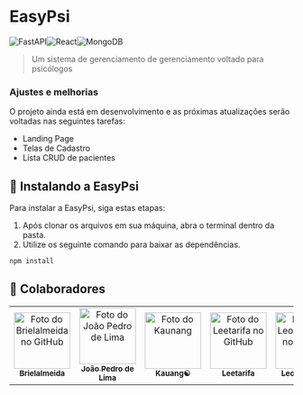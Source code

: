 #   EasyPsi
![FastAPI](https://img.shields.io/badge/FastAPI-005571?style=for-the-badge&logo=fastapi)![React](https://img.shields.io/badge/react-%2320232a.svg?style=for-the-badge&logo=react&logoColor=%2361DAFB)![MongoDB](https://img.shields.io/badge/MongoDB-%234ea94b.svg?style=for-the-badge&logo=mongodb&logoColor=white)
> Um sistema de gerenciamento de gerenciamento voltado para psicólogos

### Ajustes e melhorias

O projeto ainda está em desenvolvimento e as próximas atualizações serão voltadas nas seguintes tarefas:

- Landing Page
- Telas de Cadastro
- Lista CRUD de pacientes

## 🚀 Instalando a EasyPsi

Para instalar a EasyPsi, siga estas etapas:

1. Após clonar os arquivos em sua máquina, abra o terminal dentro da pasta.
2. Utilize os seguinte comando para baixar as dependências.

```bash
npm install
```

## 🤝 Colaboradores

<table>
  <tr>
    <td align="center">
      <a href="#" title="defina o titulo do link">
        <img src="https://avatars.githubusercontent.com/u/128440479?s=400&u=a308ecb320d3bc000c31194508b884eadbb01366&v=4" width="100px;" alt="Foto do Brielalmeida no GitHub"/><br>
        <sub>
          <b>Brielalmeida</b>
        </sub>
      </a>
    </td>
    <td align="center">
      <a href="#" title="defina o titulo do link">
        <img src="https://avatars.githubusercontent.com/u/99226416?v=4" width="100px;" alt="Foto do João Pedro de Lima"/><br>
        <sub>
          <b>João Pedro de Lima</b>
        </sub>
      </a>
    </td>
    <td align="center">
      <a href="#" title="defina o titulo do link">
        <img src="https://avatars.githubusercontent.com/u/116198015?v=4" width="100px;" alt="Foto do Kaunang"/><br>
        <sub>
          <b>Kauang☯</b>
        </sub>
      </a>
    </td>
    <td align="center">
      <a href="#" title="defina o titulo do link">
        <img src="https://avatars.githubusercontent.com/u/130795511?v=4" width="100px;" alt="Foto do Leetarifa no GitHub"/><br>
        <sub>
          <b>Leetarifa</b>
        </sub>
      </a>
    </td>
    <td align="center">
      <a href="#" title="defina o titulo do link">
        <img src="https://avatars.githubusercontent.com/u/128755107?v=4" width="100px;" alt="Foto do LeonardoQF no GitHub"/><br>
        <sub>
          <b>LeonardoQF</b>
        </sub>
      </a>
    </td>
    <td align="center">
      <a href="#" title="defina o titulo do link">
        <img src="" width="100px;" alt="Foto do Biel-mendes no GitHub"/><br>
        <sub>
          <b>Biel-mendes</b>
        </sub>
      </a>
    </td>
    
  </tr>
</table>